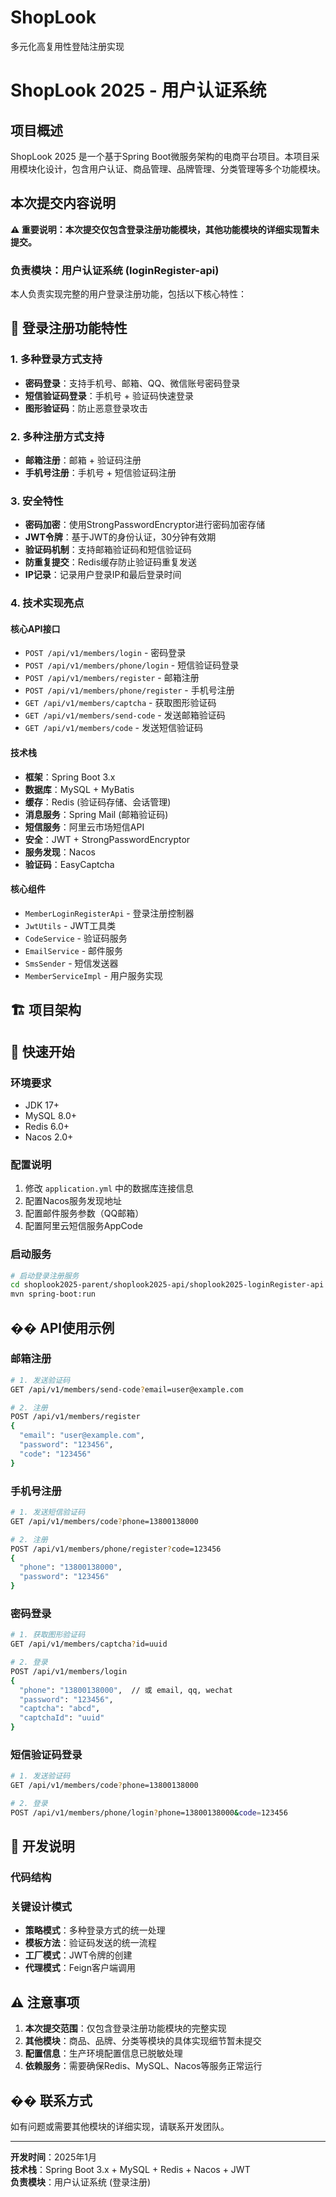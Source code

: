 # ShopLook
多元化高复用性登陆注册实现
# ShopLook 2025 - 用户认证系统

## 项目概述
ShopLook 2025 是一个基于Spring Boot微服务架构的电商平台项目。本项目采用模块化设计，包含用户认证、商品管理、品牌管理、分类管理等多个功能模块。

## 本次提交内容说明

**⚠️ 重要说明：本次提交仅包含登录注册功能模块，其他功能模块的详细实现暂未提交。**

### 负责模块：用户认证系统 (loginRegister-api)

本人负责实现完整的用户登录注册功能，包括以下核心特性：

## 🔐 登录注册功能特性

### 1. 多种登录方式支持
- **密码登录**：支持手机号、邮箱、QQ、微信账号密码登录
- **短信验证码登录**：手机号 + 验证码快速登录
- **图形验证码**：防止恶意登录攻击

### 2. 多种注册方式支持
- **邮箱注册**：邮箱 + 验证码注册
- **手机号注册**：手机号 + 短信验证码注册

### 3. 安全特性
- **密码加密**：使用StrongPasswordEncryptor进行密码加密存储
- **JWT令牌**：基于JWT的身份认证，30分钟有效期
- **验证码机制**：支持邮箱验证码和短信验证码
- **防重复提交**：Redis缓存防止验证码重复发送
- **IP记录**：记录用户登录IP和最后登录时间

### 4. 技术实现亮点

#### 核心API接口
- `POST /api/v1/members/login` - 密码登录
- `POST /api/v1/members/phone/login` - 短信验证码登录
- `POST /api/v1/members/register` - 邮箱注册
- `POST /api/v1/members/phone/register` - 手机号注册
- `GET /api/v1/members/captcha` - 获取图形验证码
- `GET /api/v1/members/send-code` - 发送邮箱验证码
- `GET /api/v1/members/code` - 发送短信验证码

#### 技术栈
- **框架**：Spring Boot 3.x
- **数据库**：MySQL + MyBatis
- **缓存**：Redis (验证码存储、会话管理)
- **消息服务**：Spring Mail (邮箱验证码)
- **短信服务**：阿里云市场短信API
- **安全**：JWT + StrongPasswordEncryptor
- **服务发现**：Nacos
- **验证码**：EasyCaptcha

#### 核心组件
- `MemberLoginRegisterApi` - 登录注册控制器
- `JwtUtils` - JWT工具类
- `CodeService` - 验证码服务
- `EmailService` - 邮件服务
- `SmsSender` - 短信发送器
- `MemberServiceImpl` - 用户服务实现

## 🏗️ 项目架构

## 🚀 快速开始

### 环境要求
- JDK 17+
- MySQL 8.0+
- Redis 6.0+
- Nacos 2.0+

### 配置说明
1. 修改 `application.yml` 中的数据库连接信息
2. 配置Nacos服务发现地址
3. 配置邮件服务参数（QQ邮箱）
4. 配置阿里云短信服务AppCode

### 启动服务
```bash
# 启动登录注册服务
cd shoplook2025-parent/shoplook2025-api/shoplook2025-loginRegister-api
mvn spring-boot:run
```

## �� API使用示例

### 邮箱注册
```bash
# 1. 发送验证码
GET /api/v1/members/send-code?email=user@example.com

# 2. 注册
POST /api/v1/members/register
{
  "email": "user@example.com",
  "password": "123456",
  "code": "123456"
}
```

### 手机号注册
```bash
# 1. 发送短信验证码
GET /api/v1/members/code?phone=13800138000

# 2. 注册
POST /api/v1/members/phone/register?code=123456
{
  "phone": "13800138000",
  "password": "123456"
}
```

### 密码登录
```bash
# 1. 获取图形验证码
GET /api/v1/members/captcha?id=uuid

# 2. 登录
POST /api/v1/members/login
{
  "phone": "13800138000",  // 或 email, qq, wechat
  "password": "123456",
  "captcha": "abcd",
  "captchaId": "uuid"
}
```

### 短信验证码登录
```bash
# 1. 发送验证码
GET /api/v1/members/code?phone=13800138000

# 2. 登录
POST /api/v1/members/phone/login?phone=13800138000&code=123456
```

## 🔧 开发说明

### 代码结构

### 关键设计模式
- **策略模式**：多种登录方式的统一处理
- **模板方法**：验证码发送的统一流程
- **工厂模式**：JWT令牌的创建
- **代理模式**：Feign客户端调用

## ⚠️ 注意事项

1. **本次提交范围**：仅包含登录注册功能模块的完整实现
2. **其他模块**：商品、品牌、分类等模块的具体实现细节暂未提交
3. **配置信息**：生产环境配置信息已脱敏处理
4. **依赖服务**：需要确保Redis、MySQL、Nacos等服务正常运行

## �� 联系方式

如有问题或需要其他模块的详细实现，请联系开发团队。

---

**开发时间**：2025年1月  
**技术栈**：Spring Boot 3.x + MySQL + Redis + Nacos + JWT  
**负责模块**：用户认证系统 (登录注册)
